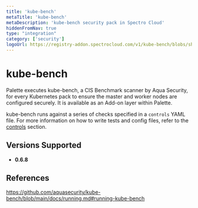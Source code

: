 ```yaml
---
title: 'kube-bench'
metaTitle: 'kube-bench'
metaDescription: 'kube-bench security pack in Spectro Cloud'
hiddenFromNav: true
type: "integration"
category: ['security']
logoUrl: https://registry-addon.spectrocloud.com/v1/kube-bench/blobs/sha256:28c233e5ad884d5356a183c37f323263eb4acca860c28b326ecd99094b500c31?type=image/png
---
```









# kube-bench

Palette executes kube-bench, a CIS Benchmark scanner by Aqua Security, for every Kubernetes pack to ensure the master and worker nodes are configured securely. It is available as an Add-on layer within Palette.

kube-bench runs against a series of checks specified in a `controls` YAML file. For more information on how to write tests and config files, refer to the [controls](https://github.com/aquasecurity/kube-bench/blob/main/docs/controls.md) section.


## Versions Supported

<Tabs>

<TabItem value="0.6.x" label="0.6.x">


* **0.6.8**

</TabItem>
</Tabs>

## References

https://github.com/aquasecurity/kube-bench/blob/main/docs/running.md#running-kube-bench
